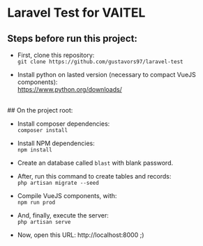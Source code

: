# Laravel Test for VAITEL

## Steps before run this project:

* First, clone this repository: \
`git clone https://github.com/gustavors97/laravel-test`

* Install python on lasted version (necessary to compact VueJS components): \
https://www.python.org/downloads/

<br>
## On the project root: 

* Install composer dependencies: \
`composer install`

* Install NPM dependencies: \
`npm install`

* Create an database called `blast` with blank password. 

* After, run this command to create tables and records: \
`php artisan migrate --seed`

* Compile VueJS components, with: \
`npm run prod`

* And, finally, execute the server: \
`php artisan serve` 

* Now, open this URL: http://localhost:8000 ;) 